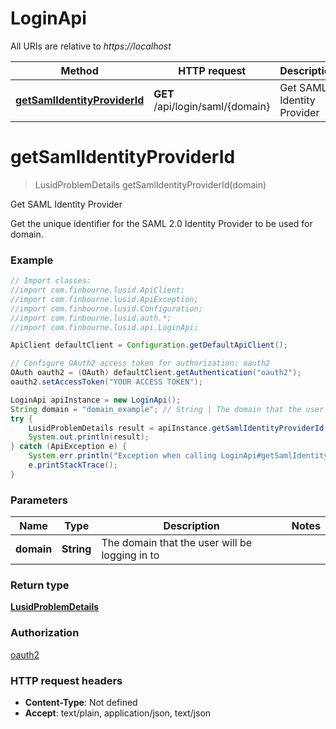 # LoginApi

All URIs are relative to *https://localhost*

Method | HTTP request | Description
------------- | ------------- | -------------
[**getSamlIdentityProviderId**](LoginApi.md#getSamlIdentityProviderId) | **GET** /api/login/saml/{domain} | Get SAML Identity Provider


<a name="getSamlIdentityProviderId"></a>
# **getSamlIdentityProviderId**
> LusidProblemDetails getSamlIdentityProviderId(domain)

Get SAML Identity Provider

Get the unique identifier for the SAML 2.0 Identity Provider to be used for domain.

### Example
```java
// Import classes:
//import com.finbourne.lusid.ApiClient;
//import com.finbourne.lusid.ApiException;
//import com.finbourne.lusid.Configuration;
//import com.finbourne.lusid.auth.*;
//import com.finbourne.lusid.api.LoginApi;

ApiClient defaultClient = Configuration.getDefaultApiClient();

// Configure OAuth2 access token for authorization: oauth2
OAuth oauth2 = (OAuth) defaultClient.getAuthentication("oauth2");
oauth2.setAccessToken("YOUR ACCESS TOKEN");

LoginApi apiInstance = new LoginApi();
String domain = "domain_example"; // String | The domain that the user will be logging in to
try {
    LusidProblemDetails result = apiInstance.getSamlIdentityProviderId(domain);
    System.out.println(result);
} catch (ApiException e) {
    System.err.println("Exception when calling LoginApi#getSamlIdentityProviderId");
    e.printStackTrace();
}
```

### Parameters

Name | Type | Description  | Notes
------------- | ------------- | ------------- | -------------
 **domain** | **String**| The domain that the user will be logging in to |

### Return type

[**LusidProblemDetails**](LusidProblemDetails.md)

### Authorization

[oauth2](../README.md#oauth2)

### HTTP request headers

 - **Content-Type**: Not defined
 - **Accept**: text/plain, application/json, text/json

